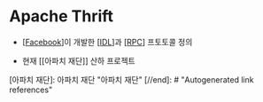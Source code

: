 # Apache Thrift

- [[Facebook]]이 개발한 [[IDL]]과 [[RPC]] 프토토콜 정의

- 현재 [[아파치 재단]] 산하 프로젝트

[//begin]: # "Autogenerated link references for markdown compatibility"
[Facebook]: Facebook "Facebook"
[IDL]: IDL "IDL: Interface Definition Language"
[RPC]: RPC "RPC: Remote Procedure Call"
[아파치 재단]: 아파치 재단 "아파치 재단"
[//end]: # "Autogenerated link references"